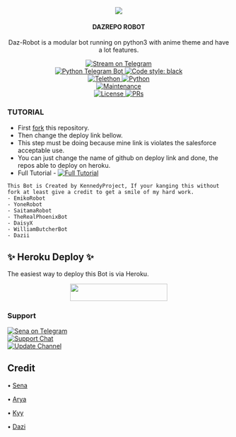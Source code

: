 <p align="center">
  <img src="https://telegra.ph/file/d0619994d9ed62070ef76.jpg">
</p>

<h4><p align="center"> DAZREPO ROBOT </p></h4>

<p align="center">Daz-Robot is a modular bot running on python3 with anime theme and have a lot features.</p>

<p align="center">
<a href="https://t.me/xdbmusic_bot"> <img src="https://img.shields.io/badge/Stream-Robot-blue?&logo=telegram" alt="Stream on Telegram" /> </a><br>
<a href="https://python-telegram-bot.org"> <img src="https://img.shields.io/badge/PTB-13.11-white?&style=flat-round&logo=github" alt="Python Telegram Bot" /> </a>
<a href="https://github.com/psf/black"><img alt="Code style: black" src="https://img.shields.io/badge/code%20style-black-000000.svg"></a><br>
<a href="https://docs.telethon.dev"> <img src="https://img.shields.io/badge/Telethon-1.24.0-red?&style=flat-round&logo=github" alt="Telethon" /> </a>
<a href="https://docs.python.org"> <img src="https://img.shields.io/badge/Python-3.10.4-purple?&style=flat-round&logo=python" alt="Python" /> </a><br>
<a href="https://GitHub.com/DazRepo"> <img src="https://img.shields.io/badge/Maintained-Yash-yellow.svg" alt="Maintenance" /> </a><br>
<a href="https://github.com/DazRepo/BotManage/blob/main/LICENSE"> <img src="https://img.shields.io/badge/License-GPLv3-blue.svg" alt="License" /> </a>
<a href="https://makeapullrequest.com"> <img src="https://img.shields.io/badge/PRs-Welcome-blue.svg?style=flat-round" alt="PRs" /> </a>
</p>

### TUTORIAL

- First [fork](https://github.com/kennedy-ex/EmikoRobot) this repository.
- Then change the deploy link bellow.
- This step must be doing because mine link is violates the salesforce acceptable use.
- You can just change the name of github on deploy link and done, the repos able to deploy on heroku.
- Full Tutorial - [![Full Tutorial](https://img.shields.io/badge/Watch%20Now-blue)](https://youtu.be/GMaYMYhf_Vk)


```
This Bot is Created by KennedyProject, If your kanging this without fork at least give a credit to get a smile of my hard work. 
- EmikoRobot
- YoneRobot
- SaitamaRobot 
- TheRealPhoenixBot
- DaisyX 
- WilliamButcherBot
- Dazii
```

## ✨ Heroku Deploy ✨
The easiest way to deploy this Bot is via Heroku.

<p align="center"><a href="https://heroku.com/deploy?template=https://github.com/DazRepo/Robot-V3"> <img src="https://img.shields.io/badge/Deploy%20To%20Heroku-black?style=for-the-badge&logo=heroku" width="220" height="38.45"/></a></p>



### Support
<p>
<a href="https://t.me/excrybaby"> <img src="https://img.shields.io/badge/Sena-Ex-blue?&logo=telegram" alt="Sena on Telegram" /> </a><br>
<a href="https://t.me/xdazher"> <img src="https://img.shields.io/badge/Support-Chat-blue?&logo=telegram" alt="Support Chat" /> </a><br>
<a href="https://t.me/about_db"> <img src="https://img.shields.io/badge/Update-Channel-blue?&logo=telegram" alt="Update Channel" /> </a><br>
</p>

## Credit 

• [Sena](https://github.com/kennedy-ex)

• [Arya](https://github.com/aryazakaria01)

• [Kyy](https://github.com/zxcskyy)

• [Dazi](https://github.com/DazRepo)
